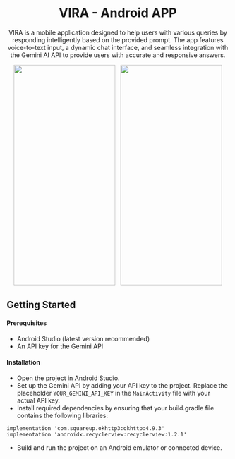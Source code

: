 <div align="center">

# VIRA - Android APP
<p>VIRA is a mobile application designed to help users with various queries by responding intelligently based on the provided prompt. The app features voice-to-text input, a dynamic chat interface, and seamless integration with the Gemini AI API to provide users with accurate and responsive answers.</p>
<img src="https://github.com/user-attachments/assets/d38e1549-3729-412a-a353-a2ec7c742d8e" height="500" width="230"/>&nbsp;&nbsp;
<img src="https://github.com/user-attachments/assets/ad56d466-0153-4bcd-97a8-a96dd92d8159" height="500" width="230"/></div>

## Getting Started
#### Prerequisites
- Android Studio (latest version recommended)
- An API key for the Gemini API

#### Installation
- Open the project in Android Studio.
- Set up the Gemini API by adding your API key to the project. Replace the placeholder `YOUR_GEMINI_API_KEY` in the `MainActivity` file with your actual API key.
- Install required dependencies by ensuring that your build.gradle file contains the following libraries:

```
implementation 'com.squareup.okhttp3:okhttp:4.9.3'
implementation 'androidx.recyclerview:recyclerview:1.2.1'
```
- Build and run the project on an Android emulator or connected device.
